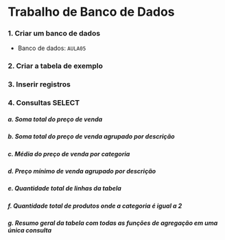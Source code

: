# Trabalho de Banco de Dados


### 1. Criar um banco de dados
- Banco de dados: `AULA05`

### 2. Criar a tabela de exemplo

### 3. Inserir registros

### 4. Consultas SELECT

##### a. Soma total do preço de venda

##### b. Soma total do preço de venda agrupado por descrição

##### c. Média do preço de venda por categoria

##### d. Preço mínimo de venda agrupado por descrição

##### e. Quantidade total de linhas da tabela

##### f. Quantidade total de produtos onde a categoria é igual a 2

##### g. Resumo geral da tabela com todas as funções de agregação em uma única consulta
</div>
